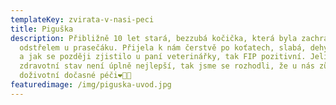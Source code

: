 ```yaml
---
templateKey: zvirata-v-nasi-peci
title: Piguška
description: Přibližně 10 let stará, bezzubá kočička, která byla zachráněna před
  odstřelem u prasečáku. Přijela k nám čerstvě po koťatech, slabá, dehydratovaná
  a jak se později zjistilo u paní veterinářky, tak FIP pozitivní. Jelikož její
  zdravotní stav není úplně nejlepší, tak jsme se rozhodli, že u nás zůstane v
  doživotní dočasné péči❤️🙏🏻
featuredimage: /img/piguska-uvod.jpg
---
```

